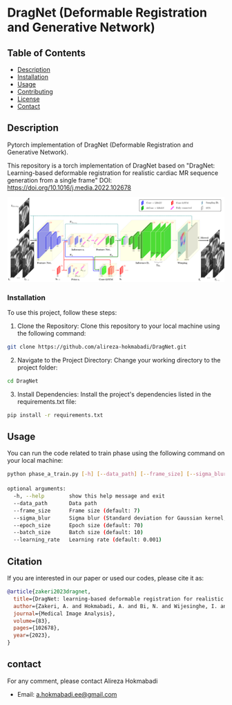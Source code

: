 # DragNet (Deformable Registration and Generative Network)

## Table of Contents
- [Description](#description)
- [Installation](#installation)
- [Usage](#usage)
- [Contributing](#contributing)
- [License](#license)
- [Contact](#contact)

## Description
Pytorch implementation of DragNet (Deformable Registration and Generative Network).

This repository is a torch implementation of DragNet based on "DragNet: Learning-based deformable registration for realistic cardiac MR sequence generation from a single frame"
DOI: https://doi.org/10.1016/j.media.2022.102678

![alt text](https://github.com/alireza-hokmabadi/DragNet/blob/master/data/model_structure.jpg)

### Installation
To use this project, follow these steps:

1. Clone the Repository: Clone this repository to your local machine using the following command:

```bash
git clone https://github.com/alireza-hokmabadi/DragNet.git
```

2. Navigate to the Project Directory: Change your working directory to the project folder:

```bash
cd DragNet
```

3. Install Dependencies: Install the project's dependencies listed in the requirements.txt file:

```bash
pip install -r requirements.txt
```

## Usage
You can run the code related to train phase using the following command on your local machine:
```bash
python phase_a_train.py [-h] [--data_path] [--frame_size] [--sigma_blur] [--epoch_size] [--batch_size] [--learning_rate]

optional arguments:
  -h, --help        show this help message and exit
  --data_path       Data path
  --frame_size      Frame size (default: 7)
  --sigma_blur      Sigma blur (Standard deviation for Gaussian kernel, default: 0.2)
  --epoch_size      Epoch size (default: 70)
  --batch_size      Batch size (default: 10)
  --learning_rate   Learning rate (default: 0.001)
```

## Citation

If you are interested in our paper or used our codes, please cite it as:

```bibtex
@article{zakeri2023dragnet,
  title={DragNet: learning-based deformable registration for realistic cardiac MR sequence generation from a single frame},
  author={Zakeri, A. and Hokmabadi, A. and Bi, N. and Wijesinghe, I. and Nix, M. G. and Petersen, S. E. and Frangi, A. F. and Taylor, Z. A. and Gooya, A.},
  journal={Medical Image Analysis},
  volume={83},
  pages={102678},
  year={2023},
}
```

## contact
For any comment, please contact Alireza Hokmabadi
- Email: [a.hokmabadi.ee@gmail.com](mailto:a.hokmabadi.ee@gmail.com)


